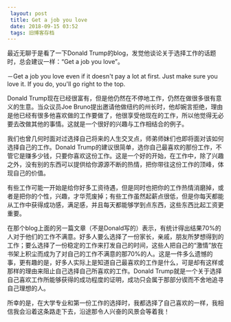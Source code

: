 ```yaml
---
 layout: post
 title: Get a job you love
 date: 2018-09-15 03:52
 tags: 旧博客存档
---
```

最近无聊于是看了一下Donald Trump的blog，发觉他谈论关于选择工作的话题时，总会建议一样：“Get a job you love”。



－Get a job you love even if it doesn't pay a lot at first. Just make sure you
love it. If you do, you'll go right to the top.



Donald Trump现在已经很富有，但是他仍然在不停地工作，仍然在做很多很有意义的生意。当众议员Joe
Bruno提出邀请他做纽约的州长时，他却婉言拒绝，理由是他已经有很多他喜欢做的工作要做了，他很享受他现在的工作，所以他觉得无必要去改做其他的事情。这就是一个很好的兴趣与工作相结合的例子。



我们也曾几何时面对过选择自己将来的人生交叉点，师弟师妹们也即将面对该如何选择自己的工作。Donald
Trump的建议很简单，选你自己最喜欢的那份工作，不管它是赚多少钱，只要你喜欢这份工作。这是一个好的开始，在工作中，除了兴趣之外，没有别的东西可以提供给你源源不断的热情，把你带往这份工作的顶峰，体现自己的价值。



有些工作可能一开始是给你好多工资待遇，但是同时也把你的工作热情消磨掉，或者是把你的个性，兴趣，才华荒废掉；有些工作虽然起薪点很低，但是你每天都能从工作中获得成功感，满足感，并且每天都能够学到点东西，这些东西比起工资更重要。



在那个blog上面的另一篇文章（不是Donald写的）表示，有统计得出结果70%的人对于他们的工作不满意。好多人要么选择了一份家长，亲戚，朋友所梦想得到的工作；要么选择了一份稳定的工作来打发自己的时间，这些人把自己的“激情”放在书架上积尘而成为了对自己的工作不满意的那70%的人。这是一件多么遗憾的事，更有趣的是，好多人实际上是知道自己最喜欢的工作是什么，可是却有这样或那样的理由来阻止自己选择自己所喜欢的工作。Donald
Trump就是一个关于选择自己喜欢工作所能够获得的成功程度的证明，成功只会属于那部分锲而不舍地追寻自己理想的人。



所幸的是，在大学专业和第一份工作的选择时，我都选择了自己喜欢的一样，我相信我会沿着这条路走下去，沿途那令人兴奋的风景会等着我！

